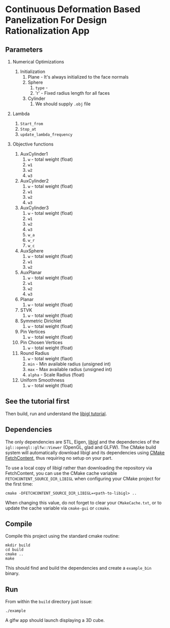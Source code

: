 # Continuous Deformation Based Panelization For Design Rationalization App


## Parameters
1. Numerical Optimizations
    1. Initialization
        1. Plane - It's always initialized to the face normals
        3. Sphere
            1. `type` - 
            2. 'r' - Fixed radius length for all faces
        5. Cylinder
            1. We should supply `.obj` file 

3. Lambda
    1. `Start_from`
    1. `Stop_at`
    1. `update_lambda_frequency`

1. Objective functions
    1. AuxCylinder1
        1. `w` - total weight (float)
        1. `w1`
        1. `w2`
        1. `w3`
    1. AuxCylinder2
        1. `w` - total weight (float)
        1. `w1`
        1. `w2`
        1. `w3`
    1. AuxCylinder3
        1. `w` - total weight (float)
        1. `w1`
        1. `w2`
        1. `w3`
        1. `w_a`
        1. `w_r`
        1. `w_c`
    1. AuxSphere
        1. `w` - total weight (float)
        1. `w1`
        1. `w2`
    1. AuxPlanar
        1. `w` - total weight (float)
        1. `w1`
        1. `w2` 
        1. `w3`
    1. Planar
        1. `w` - total weight (float)
    1. STVK
        1. `w` - total weight (float)
    1. Symmetric Dirichlet
        1. `w` - total weight (float)
    1. Pin Vertices
        1. `w` - total weight (float)
    1. Pin Chosen Vertices
        1. `w` - total weight (float)
    1. Round Radius
        1. `w`      - total weight (flaot)
        1. `min`    - Min available radius (unsigned int)
        1. `max`    - Max available radius (unsigned int)
        1. `alpha`  - Scale Radius (float)
    1. Uniform Smoothness
        1. `w`      - total weight (float)
        
        

## See the tutorial first

Then build, run and understand the [libigl
tutorial](http://libigl.github.io/libigl/tutorial/).

## Dependencies

The only dependencies are STL, Eigen, [libigl](http://libigl.github.io/libigl/) and the dependencies
of the `igl::opengl::glfw::Viewer` (OpenGL, glad and GLFW).
The CMake build system will automatically download libigl and its dependencies using
[CMake FetchContent](https://cmake.org/cmake/help/latest/module/FetchContent.html),
thus requiring no setup on your part.

To use a local copy of libigl rather than downloading the repository via FetchContent, you can use
the CMake cache variable `FETCHCONTENT_SOURCE_DIR_LIBIGL` when configuring your CMake project for
the first time:
```
cmake -DFETCHCONTENT_SOURCE_DIR_LIBIGL=<path-to-libigl> ..
```
When changing this value, do not forget to clear your `CMakeCache.txt`, or to update the cache variable
via `cmake-gui` or `ccmake`.

## Compile

Compile this project using the standard cmake routine:

    mkdir build
    cd build
    cmake ..
    make

This should find and build the dependencies and create a `example_bin` binary.

## Run

From within the `build` directory just issue:

    ./example

A glfw app should launch displaying a 3D cube.
